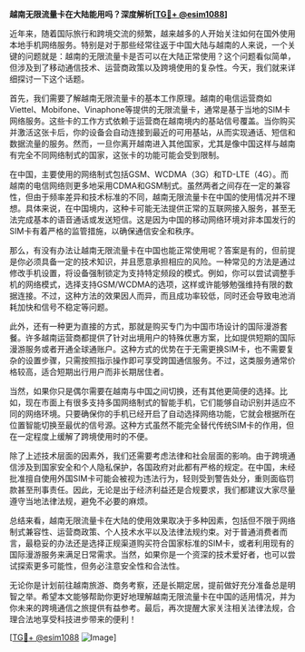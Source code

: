 **越南无限流量卡在大陆能用吗？深度解析[[TG💪+ @esim1088](https://t.me/s/esim1088)]**

近年来，随着国际旅行和跨境交流的频繁，越来越多的人开始关注如何在国外使用本地手机网络服务。特别是对于那些经常往返于中国大陆与越南的人来说，一个关键的问题就是：越南的无限流量卡是否可以在大陆正常使用？这个问题看似简单，但涉及到了移动通信技术、运营商政策以及跨境使用的复杂性。今天，我们就来详细探讨一下这个话题。

首先，我们需要了解越南无限流量卡的基本工作原理。越南的电信运营商如Viettel、Mobifone、Vinaphone等提供的无限流量卡，通常是基于当地的SIM卡网络服务。这些卡的工作方式依赖于运营商在越南境内的基站信号覆盖。当你购买并激活这张卡后，你的设备会自动连接到最近的可用基站，从而实现通话、短信和数据流量的服务。然而，一旦你离开越南进入其他国家，尤其是像中国这样与越南有完全不同网络制式的国家，这张卡的功能可能会受到限制。

在中国，主要使用的网络制式包括GSM、WCDMA（3G）和TD-LTE（4G）。而越南的电信网络则更多地采用CDMA和GSM制式。虽然两者之间存在一定的兼容性，但由于频率差异和技术标准的不同，越南无限流量卡在中国的使用情况并不理想。具体来说，在中国境内，这种卡可能无法提供正常的互联网接入服务，甚至无法完成基本的语音通话或发送短信。这是因为中国的移动网络环境对非本国发行的SIM卡有着严格的监管措施，以确保通信安全和秩序。

那么，有没有办法让越南无限流量卡在中国也能正常使用呢？答案是有的，但前提是你必须具备一定的技术知识，并且愿意承担相应的风险。一种常见的方法是通过修改手机设置，将设备强制锁定为支持特定频段的模式。例如，你可以尝试调整手机的网络模式，选择支持GSM/WCDMA的选项，这样或许能够勉强维持有限的数据连接。不过，这种方法的效果因人而异，而且成功率较低，同时还会导致电池消耗加快和信号不稳定等问题。

此外，还有一种更为直接的方式，那就是购买专门为中国市场设计的国际漫游套餐。许多越南运营商都提供了针对出境用户的特殊优惠方案，比如提供短期的国际漫游服务或者开通全球通账户。这种方式的优势在于无需更换SIM卡，也不需要复杂的设置步骤，只需按照指示操作即可享受跨国通信服务。不过，这类服务通常价格较高，适合短期出行用户而非长期居住者。

当然，如果你只是偶尔需要在越南与中国之间切换，还有其他更简便的选择。比如，现在市面上有很多支持多国网络制式的智能手机，它们能够自动识别并适应不同的网络环境。只要确保你的手机已经开启了自动选择网络功能，它就会根据所在位置智能切换至最优的信号源。这种方式虽然不能完全替代传统SIM卡的作用，但在一定程度上缓解了跨境使用时的不便。

除了上述技术层面的因素外，我们还需要考虑法律和社会层面的影响。由于跨境通信涉及到国家安全和个人隐私保护，各国政府对此都有严格的规定。在中国，未经批准擅自使用外国SIM卡可能会被视为违法行为，轻则受到警告处分，重则面临罚款甚至刑事责任。因此，无论是出于经济利益还是合规要求，我们都建议大家尽量遵守当地法律法规，避免不必要的麻烦。

总结来看，越南无限流量卡在大陆的使用效果取决于多种因素，包括但不限于网络制式兼容性、运营商政策、个人技术水平以及法律法规约束。对于普通消费者而言，最稳妥的办法还是选择正规渠道购买符合国家标准的SIM卡，或者利用现有的国际漫游服务来满足日常需求。当然，如果你是一个资深的技术爱好者，也可以尝试探索更多可能性，但务必注意安全性和合法性。

无论你是计划前往越南旅游、商务考察，还是长期定居，提前做好充分准备总是明智之举。希望本文能够帮助你更好地理解越南无限流量卡在中国的适用情况，并为你未来的跨境通信之旅提供有益参考。最后，再次提醒大家关注相关法律法规，合理合法地享受科技进步带来的便利！

[[TG💪+ @esim1088](https://t.me/s/esim1088) ![Image](https://i.postimg.cc/4NQfJmqS/Snipaste-2025-05-13-00-14-12.png)]